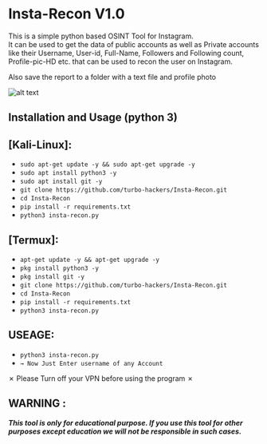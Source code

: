 # Insta-Recon V1.0

This is a simple python based OSINT Tool for Instagram.  
It can be used to get the data of public accounts as well as Private accounts like their Username, User-id, Full-Name, Followers and Following count, Profile-pic-HD etc. that can be used to recon the user on Instagram.

Also save the report to a folder with a text file and profile photo

![alt text](https://raw.githubusercontent.com/turbo-hackers/Insta-Recon/main/Insta-Recon_screenshot.png)
<h2>Installation and Usage (python 3)</h2>

## [Kali-Linux]:

* `sudo apt-get update -y && sudo apt-get upgrade -y`
* `sudo apt install python3 -y`
* `sudo apt install git -y`
* `git clone https://github.com/turbo-hackers/Insta-Recon.git`
* `cd Insta-Recon`
* `pip install -r requirements.txt`
* `python3 insta-recon.py`

## [Termux]:

* `apt-get update -y && apt-get upgrade -y`
* `pkg install python3 -y`
* `pkg install git -y`
* `git clone https://github.com/turbo-hackers/Insta-Recon.git`
* `cd Insta-Recon`
* `pip install -r requirements.txt`
* `python3 insta-recon.py`

## USEAGE:
* `python3 insta-recon.py`
* `→ Now Just Enter username of any Account`

✗ Please Turn off your VPN before using the program ✗

## WARNING : 
***This tool is only for educational purpose. If you use this tool for other purposes except education we will not be responsible in such cases.***
